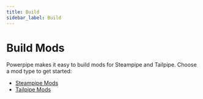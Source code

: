 ```yaml
---
title: Build
sidebar_label: Build
---
```


# Build Mods

Powerpipe makes it easy to build mods for Steampipe and Tailpipe. Choose a mod type to get started:

- [Steampipe Mods](/docs/build/steampipe)
- [Tailpipe Mods](/docs/build/tailpipe)
